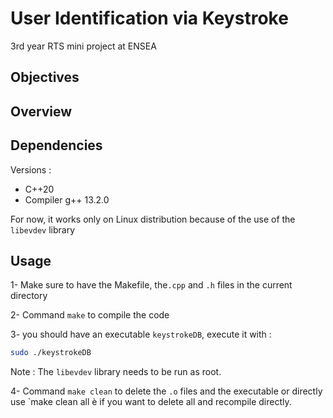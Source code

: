# User Identification via Keystroke 
3rd year RTS mini project at ENSEA

## Objectives

## Overview

## Dependencies
Versions :
- C++20
- Compiler g++ 13.2.0

For now, it works only on Linux distribution because of the use of the `libevdev` library

## Usage
1- Make sure to have the Makefile, the`.cpp` and `.h` files in the current directory

2- Command `make` to compile the code

3- you should have an executable `keystrokeDB`, execute it with :
```bash
sudo ./keystrokeDB
```
Note : The `libevdev` library needs to be run as root.

4- Command `make clean` to delete the `.o` files and the executable or directly use `make clean all è if you want to delete all and recompile directly.

